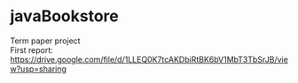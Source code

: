 # javaBookstore
Term paper project<br />
First report: https://drive.google.com/file/d/1LLEQ0K7tcAKDbiRtBK6bV1MbT3TbSrJB/view?usp=sharing
